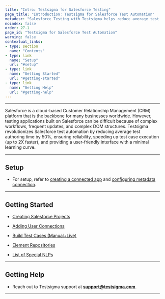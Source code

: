 ```yaml
---
title: "Intro: Testsigma for Salesforce Testing"
page_title: "Introduction: Testsigma for Salesforce Test Automation"
metadesc: "Salesforce Testing with Testsigma helps reduce average test authoring time by 50%, and test case execution will be 2X faster with a user-friendly interface"
noindex: false
order: 27.1
page_id: "Testsigma for Salesforce Test Automation"
warning: false
contextual_links:
- type: section
  name: "Contents"
- type: link
  name: "Setup"
  url: "#setup"
- type: link
  name: "Getting Started"
  url: "#getting-started"
- type: link
  name: "Getting Help"
  url: "#getting-help"
---
```


---

Salesforce is a cloud-based Customer Relationship Management (CRM) platform that is the backbone for many businesses worldwide. However, testing applications built on Salesforce can be difficult because of complex workflows, frequent updates, and complex DOM structures. Testsigma revolutionizes Salesforce test automation by reducing average test authoring time by 50%, ensuring reliability, speeding up test case execution (up to 2X faster), and providing a user-friendly interface with a minimal learning curve. 

---

## **Setup**

- For setup, refer to [creating a connected app](https://testsigma.com/docs/salesforce-testing/connected-app/) and [configuring metadata connection](https://testsigma.com/docs/salesforce-testing/metadata-connections/).

---

## **Getting Started**

- [Creating Salesforce Projects](https://testsigma.com/docs/salesforce-testing/create-sf-project/)

- [Adding User Connections](https://testsigma.com/docs/salesforce-testing/user-connections/)

- [Build Test Cases (Manual+Live)](https://testsigma.com/docs/salesforce-testing/sf-test-cases/)

- [Element Repositories](https://testsigma.com/docs/salesforce-testing/element-repos/)

- [List of Special NLPs](https://testsigma.com/docs/salesforce-testing/special-nlps/)

---


## **Getting Help**

- Reach out to Testsigma support at **support@testsigma.com**.

---